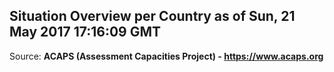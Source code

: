 ## Situation Overview per Country as of Sun, 21 May 2017 17:16:09 GMT

Source: **ACAPS (Assessment Capacities Project) - https://www.acaps.org**